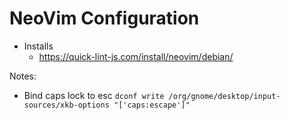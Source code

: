 # NeoVim Configuration

- Installs
  - https://quick-lint-js.com/install/neovim/debian/


Notes: 
- Bind caps lock to esc `dconf write /org/gnome/desktop/input-sources/xkb-options "['caps:escape']"`
